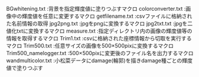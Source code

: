 BGwhitening.txt		:背景を指定輝度値に塗りつぶすマクロ
colorconverter.txt	:画像中の輝度値を任意に変更するマクロ
getfilename.txt		:csvファイルに格納された名前情報の取得
jpg2png.txt		:jpgをpngに変換するマクロ
jpg2txt.txt		:jpgを二値化txtに変換するマクロ
measure.txt		:指定ディレクトリ内の画像の輝度値等の情報を取得するマクロ
Trim1.txt		:csvに格納された座標情報から切取を実行するマクロ
Trim500.txt		:任意サイズの画像を500×500pixに変換するマクロ
Trim500_namelogger.txt	:500×500pixに変更後のファイル名を出力するマクロ
wandmulticolor.txt	:小松菜データにdamage(輪郭)を描きdamage種ごとの輝度値で塗りつぶす

